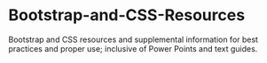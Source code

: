# Bootstrap-and-CSS-Resources
Bootstrap and CSS resources and supplemental information for best practices and proper use; inclusive of Power Points and text guides.

